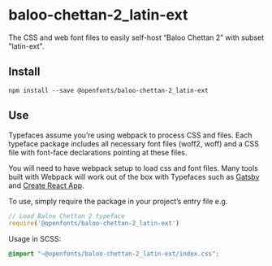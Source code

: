 
# baloo-chettan-2_latin-ext

The CSS and web font files to easily self-host “Baloo Chettan 2” with subset "latin-ext".

## Install

`npm install --save @openfonts/baloo-chettan-2_latin-ext`

## Use

Typefaces assume you’re using webpack to process CSS and files. Each typeface
package includes all necessary font files (woff2, woff) and a CSS file with
font-face declarations pointing at these files.

You will need to have webpack setup to load css and font files. Many tools built
with Webpack will work out of the box with Typefaces such as [Gatsby](https://github.com/gatsbyjs/gatsby)
and [Create React App](https://github.com/facebookincubator/create-react-app).

To use, simply require the package in your project’s entry file e.g.

```javascript
// Load Baloo Chettan 2 typeface
require('@openfonts/baloo-chettan-2_latin-ext')
```

Usage in SCSS:
```scss
@import "~@openfonts/baloo-chettan-2_latin-ext/index.css";
```
